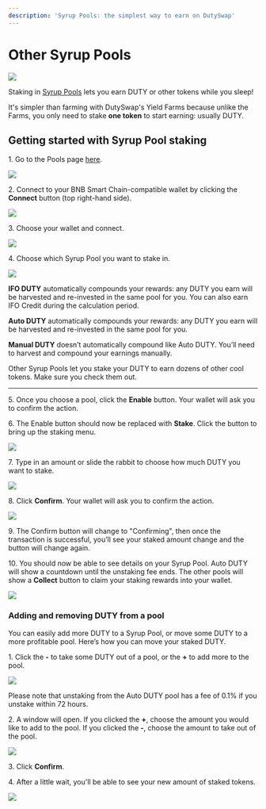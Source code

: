 ```yaml
---
description: 'Syrup Pools: the simplest way to earn on DutySwap'
---
```


# Other Syrup Pools

![](../../../.gitbook/assets/how-to-syrup-pool-staking-header.png)

Staking in [Syrup Pools](https://docs.duty.exchange/products/syrup-pool) lets you earn DUTY or other tokens while you sleep!

It's simpler than farming with DutySwap's Yield Farms because unlike the Farms, you only need to stake **one token** to start earning: usually DUTY.

## **Getting started with Syrup Pool staking**

1\. Go to the Pools page [here](https://duty.exchange/pools).

![](<../../../.gitbook/assets/1-how-to-stake-in-syrup-pool (1) (1) (1) (1) (1) (2).png>)

2\. Connect to your BNB Smart Chain-compatible wallet by clicking the **Connect** button (top right-hand side).

![](<../../../.gitbook/assets/2-how-to-stake-in-syrup-pool (1) (1) (1) (1) (1) (1).png>)



3\. Choose your wallet and connect.

![](<../../../.gitbook/assets/3-how-to-stake-in-syrup-pool (1) (1) (1) (1) (2).png>)

4\. Choose which Syrup Pool you want to stake in.

![](<../../../.gitbook/assets/4-how-to-stake-in-syrup-pool (1).png>)



**IFO DUTY** automatically compounds your rewards: any DUTY you earn will be harvested and re-invested in the same pool for you. You can also earn IFO Credit during the calculation period.

**Auto DUTY** automatically compounds your rewards: any DUTY you earn will be harvested and re-invested in the same pool for you.

**Manual DUTY** doesn’t automatically compound like Auto DUTY. You’ll need to harvest and compound your earnings manually.

Other Syrup Pools let you stake your DUTY to earn dozens of other cool tokens. Make sure you check them out.

***

5\. Once you choose a pool, click the **Enable** button. Your wallet will ask you to confirm the action.

6\. The Enable button should now be replaced with **Stake**. Click the button to bring up the staking menu.

![](<../../../.gitbook/assets/image (22).png>)

7\. Type in an amount or slide the rabbit to choose how much DUTY you want to stake.

![](<../../../.gitbook/assets/image (23).png>)

8\. Click **Confirm**. Your wallet will ask you to confirm the action.

![](<../../../.gitbook/assets/image (22) (1).png>)

9\. The Confirm button will change to "Confirming", then once the transaction is successful, you’ll see your staked amount change and the button will change again.

10\. You should now be able to see details on your Syrup Pool. Auto DUTY will show a countdown until the unstaking fee ends. The other pools will show a **Collect** button to claim your staking rewards into your wallet.

![](<../../../.gitbook/assets/image (59) (1).png>)

### **Adding and removing DUTY from a pool**

You can easily add more DUTY to a Syrup Pool, or move some DUTY to a more profitable pool. Here’s how you can move your staked DUTY.

1\. Click the **-** to take some DUTY out of a pool, or the **+** to add more to the pool.

![](<../../../.gitbook/assets/image (26).png>)

Please note that unstaking from the Auto DUTY pool has a fee of 0.1% if you unstake within 72 hours.

2\. A window will open. If you clicked the **+**, choose the amount you would like to add to the pool. If you clicked the **-**, choose the amount to take out of the pool.

![](<../../../.gitbook/assets/image (27).png>)

3\. Click **Confirm**.

4\. After a little wait, you'll be able to see your new amount of staked tokens.

![](<../../../.gitbook/assets/image (29).png>)
